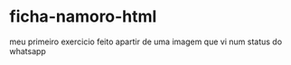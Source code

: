 # ficha-namoro-html
 meu primeiro exercicio feito apartir de uma imagem que vi num status do whatsapp
